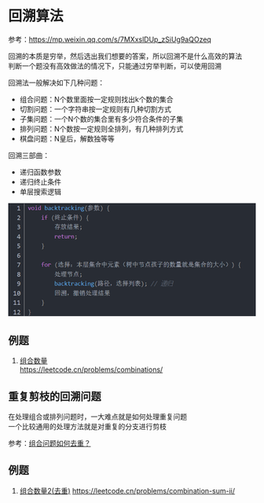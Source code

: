 # 回溯算法

参考：https://mp.weixin.qq.com/s/7MXxslDUp_zSiUg9aQOzeq  

回溯的本质是穷举，然后选出我们想要的答案，所以回溯不是什么高效的算法  
判断一个题没有高效做法的情况下，只能通过穷举判断，可以使用回溯

回溯法一般解决如下几种问题：
- 组合问题：N个数里面按一定规则找出k个数的集合
- 切割问题：一个字符串按一定规则有几种切割方式
- 子集问题：一个N个数的集合里有多少符合条件的子集
- 排列问题：N个数按一定规则全排列，有几种排列方式
- 棋盘问题：N皇后，解数独等等
	
回溯三部曲：
- 递归函数参数
- 递归终止条件
- 单层搜索逻辑

![Alt text](image.png)

## 例题
1. [组合数量](./combine.py)  
   https://leetcode.cn/problems/combinations/

## 重复剪枝的回溯问题

在处理组合或排列问题时，一大难点就是如何处理重复问题  
一个比较通用的处理方法就是对重复的分支进行剪枝

参考：[组合问题如何去重？](https://mp.weixin.qq.com/s?__biz=MzUxNjY5NTYxNA==&mid=2247494732&idx=2&sn=170bb0436e891920ddb5e71710de84ca&chksm=f9a1df1dced6560b1ec005dfa91c3b0b5e83ba827e1c11b66e33056f09ec11a063cf5ca2ec01&scene=178&cur_album_id=1485825793120387074#rd)

## 例题
1. [组合数量2(去重)](./combineSum2.py)
   https://leetcode.cn/problems/combination-sum-ii/
